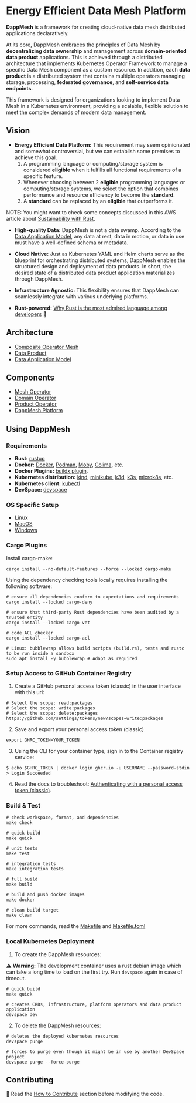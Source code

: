 # Energy Efficient Data Mesh Platform

**DappMesh** is a framework for creating cloud-native data mesh distributed applications declaratively.

At its core, DappMesh embraces the principles of Data Mesh by **decentralizing data ownership** and management across **domain-oriented data product** applications.
This is achieved through a distributed architecture that implements Kubernetes Operator Framework to manage a specific Data Mesh component as a custom resource.
In addition, each **data product** is a distributed system that contains multiple operators managing storage, processing, **federated governance**, and **self-service data endpoints**.

This framework is designed for organizations looking to implement Data Mesh in a Kubernetes environment, providing a scalable, flexible solution to meet the complex demands of modern data management.

## Vision

- **Energy Efficient Data Platform:** This requirement may seem opinionated and somewhat controversial, but we can establish some premises to achieve this goal.
  1. A programming language or computing/storage system is considered **eligible** when it fulfills all functional requirements of a specific feature.
  2. Whenever choosing between 2 **eligible** programming languages or computing/storage systems, we select the option that combines performance and resource efficiency to become the **standard**.
  3. A **standard** can be replaced by an **eligible** that outperforms it.

NOTE: You might want to check some concepts discussed in this AWS article about [Sustainability with Rust](https://aws.amazon.com/blogs/opensource/sustainability-with-rust).


- **High-quality Data:** DappMesh is not a data swamp. According to the [Data Application Model](./docs/architecture/application-model.md), any data at rest, data in motion, or data in use must have a well-defined schema or metadata.


- **Cloud Native:** Just as Kubernetes YAML and Helm charts serve as the blueprint for orchestrating distributed systems, DappMesh enables the structured design and deployment of data products.
  In short, the desired state of a distributed data product application materializes through DappMesh.


- **Infrastructure Agnostic:** This flexibility ensures that DappMesh can seamlessly integrate with various underlying platforms.


- **Rust-powered:** [Why Rust is the most admired language among developers](https://github.blog/2023-08-30-why-rust-is-the-most-admired-language-among-developers/) :green_heart:

## Architecture

- [Composite Operator Mesh](docs/architecture/operator-mesh.md)
- [Data Product](docs/architecture/data-product.md)
- [Data Application Model](docs/architecture/application-model.md)

## Components

- [Mesh Operator](docs/project/mesh-operator.md)
- [Domain Operator](docs/project/domain-operator.md)
- [Product Operator](docs/project/product-operator.md)
- [DappMesh Platform](docs/project/platform.md)

## Using DappMesh

### Requirements

- **Rust:** [rustup](https://rustup.rs/)
- **Docker:** [Docker](https://www.docker.com/products/docker-desktop), [Podman](https://podman.io/getting-started/installation), [Moby](https://mobyproject.org/), [Colima](https://github.com/abiosoft/colima), etc.
- **Docker Plugins:** [buildx plugin](https://github.com/docker/buildx).
- **Kubernetes distribution:** [kind](https://kind.sigs.k8s.io/), [minikube](https://minikube.sigs.k8s.io/docs/), [k3d](https://k3d.io/), [k3s](https://k3s.io/), [microk8s](https://microk8s.io/), etc.
- **Kubernetes client:** [kubectl](https://kubernetes.io/docs/tasks/tools/install-kubectl/)
- **DevSpace:** [devspace](https://www.devspace.sh/docs/getting-started/installation)

### OS Specific Setup

- [Linux](docs/setup/linux.md)
- [MacOS](docs/setup/macos.md)
- [Windows](docs/setup/windows.md)

### Cargo Plugins

Install cargo-make:
```shell
cargo install --no-default-features --force --locked cargo-make
```

Using the dependency checking tools locally requires installing the following software:
```shell
# ensure all dependencies conform to expectations and requirements
cargo install --locked cargo-deny

# ensure that third-party Rust dependencies have been audited by a trusted entity
cargo install --locked cargo-vet

# code ACL checker
cargo install --locked cargo-acl

# Linux: bubblewrap allows build scripts (build.rs), tests and rustc to be run inside a sandbox
sudo apt install -y bubblewrap # Adapt as required
```

### Setup Access to GitHub Container Registry

1. Create a GitHub personal access token (classic) in the user interface with this url:

```shell
# Select the scope: read:packages
# Select the scope: write:packages
# Select the scope: delete:packages
https://github.com/settings/tokens/new?scopes=write:packages
```

2. Save and export your personal access token (classic)

```shell
export GHRC_TOKEN=YOUR_TOKEN
```

3. Using the CLI for your container type, sign in to the Container registry service:

```shell
$ echo $GHRC_TOKEN | docker login ghcr.io -u USERNAME --password-stdin
> Login Succeeded
```

4. Read the docs to troubleshoot: [Authenticating with a personal access token (classic)](https://docs.github.com/en/packages/working-with-a-github-packages-registry/working-with-the-container-registry#authenticating-with-a-personal-access-token-classic).

### Build & Test

```console
# check workspace, format, and dependencies
make check

# quick build
make quick

# unit tests
make test

# integration tests
make integration tests

# full build
make build

# build and push docker images
make docker

# clean build target
make clean
```
For more commands, read the [Makefile](./Makefile) and [Makefile.toml](./Makefile.toml)

### Local Kubernetes Deployment

1. To create the DappMesh resources:

:warning: **Warning:** The development container uses a rust debian image which can take a long time to load on the first try. Run ```devspace``` again in case of timeout.

```shell
# quick build 
make quick

# creates CRDs, infrastructure, platform operators and data product application
devspace dev
```

2. To delete the DappMesh resources: 

```shell
# deletes the deployed kubernetes resources
devspace purge

# forces to purge even though it might be in use by another DevSpace project
devspace purge --force-purge
```

## Contributing

:triangular_flag_on_post: Read the [How to Contribute](./CONTRIBUTING.md) section before modifying the code.
